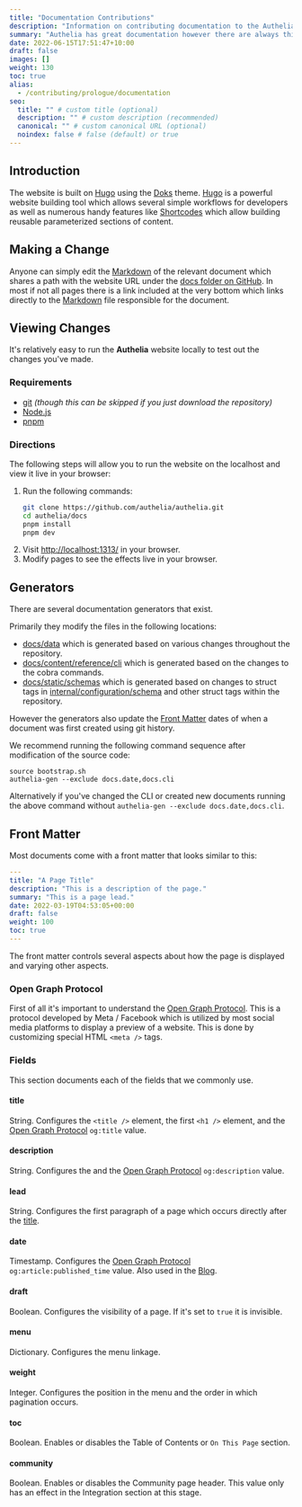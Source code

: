 ```yaml
---
title: "Documentation Contributions"
description: "Information on contributing documentation to the Authelia project."
summary: "Authelia has great documentation however there are always things that can be added. This section describes the contribution process for the documentation even though it's incredibly easy."
date: 2022-06-15T17:51:47+10:00
draft: false
images: []
weight: 130
toc: true
alias:
  - /contributing/prologue/documentation
seo:
  title: "" # custom title (optional)
  description: "" # custom description (recommended)
  canonical: "" # custom canonical URL (optional)
  noindex: false # false (default) or true
---
```


## Introduction

The website is built on [Hugo] using the [Doks] theme. [Hugo] is a powerful website building tool which allows several
simple workflows for developers as well as numerous handy features like [Shortcodes] which allow building reusable
parameterized sections of content.

## Making a Change

Anyone can simply edit the [Markdown] of the relevant document which shares a path with the website URL under the
[docs folder on GitHub]. In most if not all pages there is a link included at the very bottom which links directly to
the [Markdown] file responsible for the document.

## Viewing Changes

It's relatively easy to run the __Authelia__ website locally to test out the changes you've made.

### Requirements

* [git] *(though this can be skipped if you just download the repository)*
* [Node.js]
* [pnpm]

### Directions

The following steps will allow you to run the website on the localhost and view it live in your browser:

1. Run the following commands:
    ```bash
    git clone https://github.com/authelia/authelia.git
    cd authelia/docs
    pnpm install
    pnpm dev
    ```
2. Visit [http://localhost:1313/](http://localhost:1313/) in your browser.
3. Modify pages to see the effects live in your browser.

## Generators

There are several documentation generators that exist.

Primarily they modify the files in the following locations:

  - [docs/data](https://github.com/authelia/authelia/tree/master/docs/data) which is generated based on various changes
    throughout the repository.
  - [docs/content/reference/cli](https://github.com/authelia/authelia/tree/master/docs/content/reference/cli) which is
    generated based on the changes to the cobra commands.
  - [docs/static/schemas](https://github.com/authelia/authelia/tree/master/docs/static/schemas) which is generated based
    on changes to struct tags in [internal/configuration/schema](https://github.com/authelia/authelia/tree/master/internal/configuration/schema)
    and other struct tags within the repository.

However the generators also update the [Front Matter](#front-matter) dates of when a document was first created using
git history.

We recommend running the following command sequence after modification of the source code:

```shell
source bootstrap.sh
authelia-gen --exclude docs.date,docs.cli
```

Alternatively if you've changed the CLI or created new documents running the above command without
`authelia-gen --exclude docs.date,docs.cli`.

## Front Matter

Most documents come with a front matter that looks similar to this:

```yaml
---
title: "A Page Title"
description: "This is a description of the page."
summary: "This is a page lead."
date: 2022-03-19T04:53:05+00:00
draft: false
weight: 100
toc: true
---
```

The front matter controls several aspects about how the page is displayed and varying other aspects.

### Open Graph Protocol

First of all it's important to understand the [Open Graph Protocol]. This is a protocol developed by Meta / Facebook
which is utilized by most social media platforms to display a preview of a website. This is done by customizing special
HTML `<meta />` tags.

### Fields

This section documents each of the fields that we commonly use.

#### title

String. Configures the `<title />` element, the first `<h1 />` element, and the [Open Graph Protocol] `og:title` value.

#### description

String. Configures the and the [Open Graph Protocol] `og:description` value.

#### lead

String. Configures the first paragraph of a page which occurs directly after the [title](#title).

#### date

Timestamp. Configures the [Open Graph Protocol] `og:article:published_time` value. Also used in the [Blog](../../blog).

#### draft

Boolean. Configures the visibility of a page. If it's set to `true` it is invisible.

#### menu

Dictionary. Configures the menu linkage.

#### weight

Integer. Configures the position in the menu and the order in which pagination occurs.

#### toc

Boolean. Enables or disables the Table of Contents or `On This Page` section.

#### community

Boolean. Enables or disables the Community page header. This value only has an effect in the Integration section at this
stage.

[docs folder on GitHub]: https://github.com/authelia/authelia/tree/master/docs
[Hugo]: https://gohugo.io/
[Shortcodes]: https://gohugo.io/content-management/shortcodes/
[Doks]: https://getdoks.org/
[Markdown]: https://www.markdownguide.org/
[git]: https://git-scm.com/
[Node.js]: https://nodejs.org/en/
[Open Graph Protocol]: https://ogp.me/
[pnpm]: https://pnpm.io/installation
